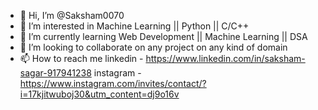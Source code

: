 - 👋 Hi, I’m @Saksham0070
- 👀 I’m interested in Machine Learning || Python || C/C++
- 🌱 I’m currently learning Web Development || Machine Learning || DSA
- 💞️ I’m looking to collaborate on any project on any kind of domain
- 📫 How to reach me linkedin - https://www.linkedin.com/in/saksham-sagar-917941238
                     instagram - https://www.instagram.com/invites/contact/?i=17kjitwuboj30&utm_content=dj9o16v

<!---
Saksham0070/Saksham0070 is a ✨ special ✨ repository because its `README.md` (this file) appears on your GitHub profile.
You can click the Preview link to take a look at your changes.
--->
